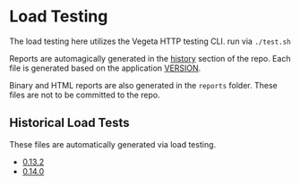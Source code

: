 # Load Testing

The load testing here utilizes the Vegeta HTTP testing CLI. run via `./test.sh`

Reports are automagically generated in the [history](./history) section of the repo. Each file is generated based on the application [VERSION](../VERSION). 

Binary and HTML reports are also generated in the `reports` folder. These files are not to be committed to the repo. 

## Historical Load Tests

These files are automatically generated via load testing.

* [0.13.2](./history/0.13.2-results.md)
* [0.14.0](./history/0.14.0-results.md)